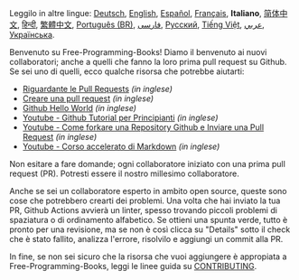 Leggilo in altre lingue: [Deutsch](HOWTO-de.md), [English](HOWTO.md), [Español](HOWTO-es.md), [Français](HOWTO-fr.md), **Italiano**, [简体中文](HOWTO-zh.md), [हिन्दी](HOWTO-hi.md), [繁體中文](HOWTO-zh_TW.md), [Português (BR)](HOWTO-pt_BR.md), [فارسی](HOWTO-fa_IR.md), [Русский](HOWTO-ru.md), [Tiếng Việt](HOWTO-vi.md), [عربي](HOWTO-ar.md), [Українська](HOWTO-uk.md).

Benvenuto su Free-Programming-Books! Diamo il benvenuto ai nuovi collaboratori; anche a quelli che fanno la loro prima pull request su Github. Se sei uno di quelli, ecco qualche risorsa che potrebbe aiutarti:

* [Riguardante le Pull Requests](https://help.github.com/articles/about-pull-requests/) *(in inglese)*
* [Creare una pull request](https://docs.github.com/en/free-pro-team@latest/github/collaborating-with-issues-and-pull-requests/creating-a-pull-request) *(in inglese)*
* [Github Hello World](https://guides.github.com/activities/hello-world/) *(in inglese)*
* [Youtube - Github Tutorial per Principianti](https://www.youtube.com/watch?v=0fKg7e37bQE) *(in inglese)*
* [Youtube - Come forkare una Repository Github e Inviare una Pull Request](https://www.youtube.com/watch?v=G1I3HF4YWEw) *(in inglese)*
* [Youtube - Corso accelerato di Markdown](https://www.youtube.com/watch?v=HUBNt18RFbo) *(in inglese)*


Non esitare a fare domande; ogni collaboratore iniziato con una prima pull request (PR). Potresti essere il nostro millesimo collaboratore.

Anche se sei un collaboratore esperto in ambito open source, queste sono cose che potrebbero crearti dei problemi. Una volta che hai inviato la tua PR, Github Actions avvierà un linter, spesso trovando piccoli problemi di spaziatura o di ordinamento alfabetico. Se ottieni una spunta verde, tutto è pronto per una revisione, ma se non è così clicca su "Details" sotto il check che è stato fallito, analizza l'errore, risolvilo e aggiungi un commit alla PR. 

In fine, se non sei sicuro che la risorsa che vuoi aggiungere è appropiata a Free-Programming-Books, leggi le linee guida su [CONTRIBUTING](CONTRIBUTING-it.md).
